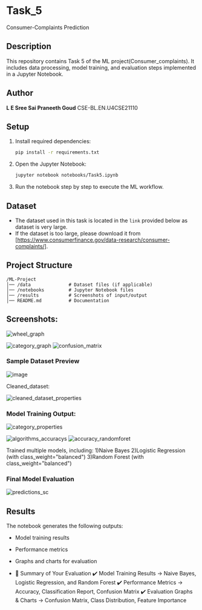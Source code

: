 # Task_5
Consumer-Complaints Prediction
## Description

This repository contains Task 5 of the ML project(Consumer_complaints). It includes data processing, model training, and evaluation steps implemented in a Jupyter Notebook.

## Author

**L E Sree Sai Praneeth Goud**
  CSE-BL.EN.U4CSE21110


## Setup

1. Install required dependencies:
   ```sh
   pip install -r requirements.txt
   ```
2. Open the Jupyter Notebook:
   ```sh
   jupyter notebook notebooks/Task5.ipynb
   ```
3. Run the notebook step by step to execute the ML workflow.

## Dataset

- The dataset used in this task is located in the `link` provided below as dataset is very large.
- If the dataset is too large, please download it from [https://www.consumerfinance.gov/data-research/consumer-complaints/].

## Project Structure

```
/ML-Project
│── /data              # Dataset files (if applicable)
│── /notebooks         # Jupyter Notebook files
│── /results           # Screenshots of input/output
│── README.md          # Documentation
```

## Screenshots:

![wheel_graph](https://github.com/user-attachments/assets/204fae81-cf1f-47f4-931a-c873b5468c10)

![category_graph](https://github.com/user-attachments/assets/47f32a7c-80cf-4e44-91af-297163011a3a)
![confusion_matrix](https://github.com/user-attachments/assets/0c40beaf-a1bb-4f57-bbb7-7876ed80ba7e)





### Sample Dataset Preview

![image](https://github.com/user-attachments/assets/4bb10be3-0d71-4b9c-850b-45a75b35c91e)


Cleaned_dataset:


![cleaned_dataset_properties](https://github.com/user-attachments/assets/cdc62e83-de91-4aa6-bb9e-baada8827eb6)



### Model Training Output:


![category_properties](https://github.com/user-attachments/assets/dabc03a8-a387-4301-8477-96ff9d0c86e1)

![algorithms_accuracys](https://github.com/user-attachments/assets/c50b0ce7-9342-4175-a2c7-a19d104869eb)
![accuracy_randomforet](https://github.com/user-attachments/assets/876bf0d0-158b-4d2f-b377-6d362a3dbfa8)




Trained multiple models, including:
1)Naive Bayes
2)Logistic Regression (with class_weight="balanced")
3)Random Forest (with class_weight="balanced")



### Final Model Evaluation

![predictions_sc](https://github.com/user-attachments/assets/7e12688b-34c4-4e89-898d-2f3c1defa9fa)



## Results

The notebook generates the following outputs:

- Model training results
- Performance metrics
- Graphs and charts for evaluation

- 🚀 Summary of Your Evaluation
✔️ Model Training Results → Naive Bayes, Logistic Regression, and Random Forest
✔️ Performance Metrics → Accuracy, Classification Report, Confusion Matrix
✔️ Evaluation Graphs & Charts → Confusion Matrix, Class Distribution, Feature Importance
